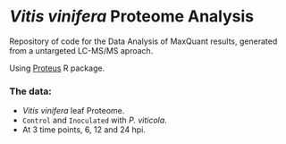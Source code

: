# _Vitis vinifera_ Proteome Analysis

Repository of code for the Data Analysis of MaxQuant results, generated from a untargeted LC-MS/MS aproach.

Using [Proteus](https://github.com/bartongroup/Proteus) R package.

### The data:

* _Vitis vinifera_ leaf Proteome.
* `Control` and `Inoculated` with _P. viticola_.
* At 3 time points, 6, 12 and 24 hpi.
